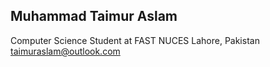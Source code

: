 ## Muhammad Taimur Aslam

Computer Science Student at FAST NUCES
Lahore, Pakistan
taimuraslam@outlook.com
